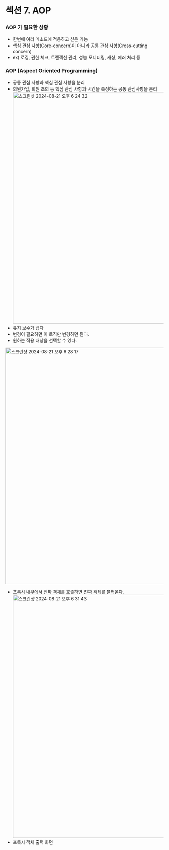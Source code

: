 섹션 7. AOP
=

### AOP 가 필요한 상황

- 한번에 여러 메소드에 적용하고 싶은 기능
- 핵심 관심 사항(Core-concern)이 아니라 공통 관심 사항(Cross-cutting concern)
- ex) 로깅, 권한 체크, 트랜잭션 관리, 성능 모니터링, 캐싱, 에러 처리 등

### AOP (Aspect Oriented Programming)

- 공통 관심 사항과 핵심 관심 사항을 분리
- 회원가입, 회원 조회 등 핵심 관심 사항과 시간을 측정하는 공통 관심사항을 분리
  <img width="733" alt="스크린샷 2024-08-21 오후 6 24 32" src="https://github.com/user-attachments/assets/e20d9011-e862-4ad1-b1a6-e9f7fc4c3d59">
- 유지 보수가 쉽다
- 변경이 필요하면 이 로직만 변경하면 된다. 
- 원하는 적용 대상을 선택할 수 있다. 

<img width="747" alt="스크린샷 2024-08-21 오후 6 28 17" src="https://github.com/user-attachments/assets/c8f7baef-38ec-4b95-bc3d-cd3d9e9b8671">

- 프록시 내부에서 진짜 객체를 호출하면 진짜 객체를 불러온다.
  <img width="770" alt="스크린샷 2024-08-21 오후 6 31 43" src="https://github.com/user-attachments/assets/afb303c7-bb91-41eb-8f79-2beddbf5dbef">
- 프록시 객체 출력 화면

